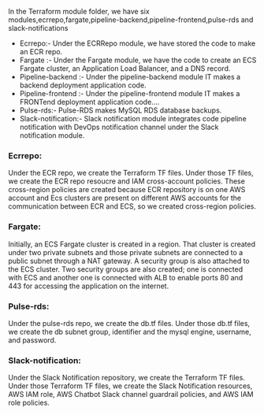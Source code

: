 

In the Terraform module folder, we have six modules,ecrrepo,fargate,pipeline-backend,pipeline-frontend,pulse-rds and slack-notifications
* Ecrrepo:- Under the ECRRepo module, we have stored the code to make an ECR repo.
* Fargate :- Under the Fargate module, we have the code to create an ECS Fargate cluster, an Application Load Balancer, and a DNS record.
* Pipeline-backend :- Under the pipeline-backend module IT makes a backend deployment application code.
* Pipeline-frontend :- Under the pipeline-frontend module IT makes a FRONTend deployment application code....
* Pulse-rds:- Pulse-RDS makes MySQL RDS database backups.
* Slack-notification:- Slack notification module integrates code pipeline notification with DevOps notification channel under the Slack notification module.

### Ecrrepo:
Under the ECR repo, we create the Terraform TF files. Under those TF files, we create the ECR repo resoucre and IAM cross-account policies. These cross-region policies are created because ECR repository is on one AWS account and Ecs clusters are present on different AWS accounts for the communication between ECR and ECS, so we created cross-region policies.

### Fargate:
Initially, an ECS Fargate cluster is created in a region. That cluster is created under two private subnets and those private subnets are connected to a public subnet through a NAT gateway. A security group is also attached to the ECS cluster.
Two security groups are also created; one is connected with ECS and another one is connected with ALB to enable ports 80 and 443 for accessing the application on the internet.

### Pulse-rds:
Under the pulse-rds repo, we create the db.tf files. Under those db.tf files, we create the db subnet group, identifier and the  mysql engine, username, and password.

### Slack-notification:
Under the Slack Notification repository, we create the Terraform TF files. Under those Terraform TF files, we create the Slack Notification resources, AWS IAM role, AWS Chatbot Slack channel guardrail policies, and AWS IAM role policies.
